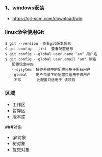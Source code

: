 ### 1、windows安装
   - https://git-scm.com/download/win
### linux命令使用Git

    $ git --version  查看git版本信息
    $ git config --list  查看配置信息
    $ git config --global user.name "an" 用户名
    $ git config --global user.email "an" 邮箱
       配置信息中的
       --sysytem  操作系统中的配置只用于所有用户
      --global    用户目录下的配置只适用于该用户
        不写       此配置只适用于 该项目   
### 区域
   - 工作区
   - 暂存区
   - 版本库
   
###对象
   - git对象
   - 树对象
   - 提交对象
         